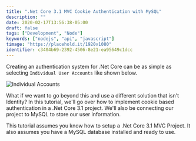 ```yaml
---
title: ".Net Core 3.1 MVC Cookie Authentication with MySQL"
description: ""
date: 2020-02-17T13:56:38-05:00
draft: false
tags: ["Development", "Node"]
keywords: ["nodejs", "api", "javascript"]
timage: "https://placehold.it/1920x1080"
identifier: c3404b69-2392-4506-8e21-ea95649c1dcc
---
```


Creating an authentication system for .Net Core can be as simple as selecting `Individual User Accounts` like shown below.

![Individual Accounts](/images/net-core-auth-post/user-accounts.png)

What if we want to go beyond this and use a different solution that isn't Identity?  In this tutorial, we'll go over how to implement cookie based authentication in a .Net Core 3.1 project.  We'll also be connecting our project to MySQL to store our user information.

This tutorial assumes you know how to setup a .Net Core 3.1 MVC Project.  It also assumes you have a MySQL database installed and ready to use.